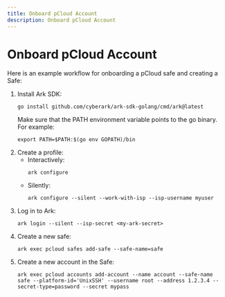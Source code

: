 ```yaml
---
title: Onboard pCloud Account
description: Onboard pCloud Account
---
```


# Onboard pCloud Account
Here is an example workflow for onboarding a pCloud safe and creating a Safe:

1. Install Ark SDK:
   ```shell linenums="0"
   go install github.com/cyberark/ark-sdk-golang/cmd/ark@latest
   ```
   Make sure that the PATH environment variable points to the go binary. For example:
   ```shell linenums="0"
   export PATH=$PATH:$(go env GOPATH)/bin
   ```
1. Create a profile:
    * Interactively:
        ```shell linenums="0"
        ark configure
        ```
    * Silently:
        ```shell linenums="0"
        ark configure --silent --work-with-isp --isp-username myuser
        ```
1. Log in to Ark:
    ```shell linenums="0"
    ark login --silent --isp-secret <my-ark-secret>
    ```
1. Create a new safe:
    ```shell linenums="0"
    ark exec pcloud safes add-safe --safe-name=safe
    ```
1. Create a new account in the Safe:
    ```shell linenums="0"
    ark exec pcloud accounts add-account --name account --safe-name safe --platform-id='UnixSSH' --username root --address 1.2.3.4 --secret-type=password --secret mypass
    ```
